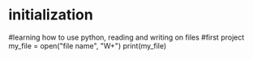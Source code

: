 # initialization
#learning how to use python, reading and writing on files
#first project
my_file = open("file name", "W+")
print(my_file)

